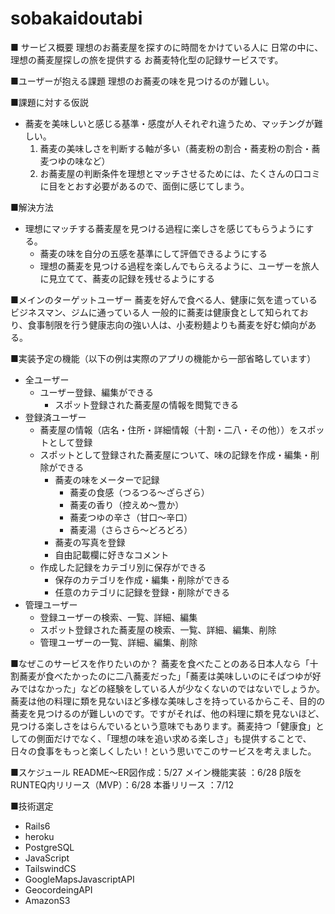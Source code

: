 # sobakaidoutabi
■ サービス概要
理想のお蕎麦屋を探すのに時間をかけている人に
日常の中に、理想の蕎麦屋探しの旅を提供する
お蕎麦特化型の記録サービスです。

■ユーザーが抱える課題
理想のお蕎麦の味を見つけるのが難しい。

■課題に対する仮説
- 蕎麦を美味しいと感じる基準・感度が人それぞれ違うため、マッチングが難しい。
  1. 蕎麦の美味しさを判断する軸が多い（蕎麦粉の割合・蕎麦粉の割合・蕎麦つゆの味など）
  2. お蕎麦屋の判断条件を理想とマッチさせるためには、たくさんの口コミに目をとおす必要があるので、面倒に感じてしまう。

■解決方法
- 理想にマッチする蕎麦屋を見つける過程に楽しさを感じてもらうようにする。
  - 蕎麦の味を自分の五感を基準にして評価できるようにする
  - 理想の蕎麦を見つける過程を楽しんでもらえるように、ユーザーを旅人に見立てて、蕎麦の記録を残せるようにする

■メインのターゲットユーザー
蕎麦を好んで食べる人、健康に気を遣っているビジネスマン、ジムに通っている人
一般的に蕎麦は健康食として知られており、食事制限を行う健康志向の強い人は、小麦粉麺よりも蕎麦を好む傾向がある。

■実装予定の機能（以下の例は実際のアプリの機能から一部省略しています）
- 全ユーザー
    - ユーザー登録、編集ができる
		- スポット登録された蕎麦屋の情報を閲覧できる
- 登録済ユーザー
    - 蕎麦屋の情報（店名・住所・詳細情報（十割・二八・その他））をスポットとして登録
    - スポットとして登録された蕎麦屋について、味の記録を作成・編集・削除ができる
        - 蕎麦の味をメーターで記録
            - 蕎麦の食感（つるつる〜ざらざら）
            - 蕎麦の香り（控えめ〜豊か）
            - 蕎麦つゆの辛さ（甘口〜辛口）
            - 蕎麦湯（さらさら〜どろどろ）
        - 蕎麦の写真を登録
        - 自由記載欄に好きなコメント
    - 作成した記録をカテゴリ別に保存ができる
        - 保存のカテゴリを作成・編集・削除ができる
        - 任意のカテゴリに記録を登録・削除ができる
- 管理ユーザー
   - 登録ユーザーの検索、一覧、詳細、編集
   - スポット登録された蕎麦屋の検索、一覧、詳細、編集、削除
   - 管理ユーザーの一覧、詳細、編集、削除

■なぜこのサービスを作りたいのか？
蕎麦を食べたことのある日本人なら「十割蕎麦が食べたかったのに二八蕎麦だった」「蕎麦は美味しいのにそばつゆが好みではなかった」などの経験をしている人が少なくないのではないでしょうか。蕎麦は他の料理に類を見ないほど多様な美味しさを持っているからこそ、目的の蕎麦を見つけるのが難しいのです。ですがそれば、他の料理に類を見ないほど、見つける楽しさをはらんでいるという意味でもあります。蕎麦持つ「健康食」としての側面だけでなく、「理想の味を追い求める楽しさ」も提供することで、日々の食事をもっと楽しくしたい！という思いでこのサービスを考えました。

■スケジュール
README〜ER図作成：5/27
メイン機能実装    ：6/28
β版をRUNTEQ内リリース（MVP）：6/28
本番リリース      ：7/12

■技術選定
- Rails6
- heroku
- PostgreSQL
- JavaScript
- TailswindCS
- GoogleMapsJavascriptAPI
- GeocordeingAPI
- AmazonS3